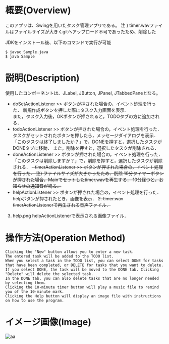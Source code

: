 # 概要(Overview)
 このアプリは、Swingを用いたタスク管理アプリである。
 注 ) timer.wavファイルはファイルサイズが大きくgitへアップロード不可であったため、削除した

JDKをインストール後、以下のコマンドで実行が可能

```
$ javac Sample.java
$ java Sample
```

# 説明(Description)
使用したコンポーネントは、JLabel, JButton, JPanel, JTabbedPaneとなる。

- doSetActionListener >> ボタンが押された場合の，イベント処理を行った．
	新規作成ボタンを押した際にタスク入力画面を表示.  
	また，タスク入力後，OKボタンが押されると，TODOタブの方に追加される．
- todoActionListener >> ボタンが押された場合の，イベント処理を行った．
	タスクがセットされたボタンを押したら，メッセージダイアログを表示．
	「このタスクは終了しましたか？」で，DONEを押すと，選択したタスクがDONEタブに移動．
	また，削除を押すと，選択したタスクが削除される．
- doneActionListener >> ボタンが押された場合の，イベント処理を行った．
	「このタスクは削除しますか？」で，削除を押すと，選択したタスクが削除される．
~~- timerActionListener >> ボタンが押された場合の，イベント処理を行った． 注) ファイルサイズが大きかったため、削除
	10分タイマーボタンが押された場合，Mainでセットしたtimer.wavを再生する．
	10分経つと，お知らせの通知音が鳴る．~~
- helpActionListener >> ボタンが押された場合の，イベント処理を行った．
	helpボタンが押されたとき，画像を表示．
 ~~2. timer.wav
	timerActionListenerで再生される音声ファイル．~~

 3. help.png
	helpActionListenerで表示される画像ファイル．

# 操作方法(Operation Method)
	Clicking the "New" button allows you to enter a new task.
	The entered task will be added to the TODO list.
	When you select a task in the TODO list, you can select DONE for tasks that have been completed, or DELETE for tasks that you want to delete.
	If you select DONE, the task will be moved to the DONE tab. Clicking "Delete" will delete the selected task.
	In the DONE tab, you can also delete tasks that are no longer needed by selecting them.
	Clicking the 10-minute timer button will play a music file to remind you of the 10-minute mark.
	Clicking the Help button will display an image file with instructions on how to use the program.
	
# イメージ画像(Image)

![aa](https://user-images.githubusercontent.com/68112807/137584195-5416ddfc-909c-41f4-976a-71eeda0f49e7.gif)
